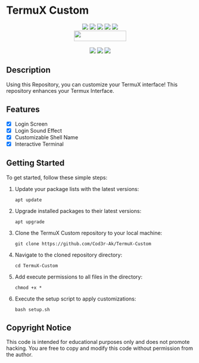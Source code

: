 # TermuX Custom

<p align="center"> 
  <img src="https://img.shields.io/github/stars/Cod3r-Ak/TermuX-Custom?style=for-the-badge&color=orange">
  <img src="https://img.shields.io/github/forks/Cod3r-Ak/TermuX-Custom?color=cyan&style=for-the-badge&color=purple">
  <img src="https://img.shields.io/github/watchers/Cod3r-Ak/TermuX-Custom?color=cyan&style=for-the-badge&color=purple">
  <img src="https://img.shields./Cod3r-Ak/TermuX-Custom?color=red&style=for-the-badgeio/github/issues/Cod3r-Ak/TermuX-Custom?color=red&style=for-the-badge">
  <img src="https://img.shields.io/github/license/Cod3r-Ak/TermuX-Custom?style=for-the-badge&color=blue"><br>
  <img src="https://hits.dwyl.com/Cod3r-Ak/TermuX-Custom.svg" width="140" height="28">
<br>
<br>
  <img src="https://img.shields.io/badge/Author-Akshat-purple?style=flat-square">
  <img src="https://img.shields.io/badge/Open%20Source-Yes-cyan?style=flat-square">
  <img src="https://img.shields.io/badge/Written%20In-Python-blue?style=flat-square">
</p>

## Description
Using this Repository, you can customize your TermuX interface! This repository enhances your Termux Interface.

## Features
- [x] Login Screen
- [x] Login Sound Effect
- [x] Customizable Shell Name
- [x] Interactive Terminal

## Getting Started
To get started, follow these simple steps:

1. Update your package lists with the latest versions:
    ```
    apt update
    ```

2. Upgrade installed packages to their latest versions:
    ```
    apt upgrade
    ```

3. Clone the TermuX Custom repository to your local machine:
    ```
    git clone https://github.com/Cod3r-Ak/TermuX-Custom
    ```

4. Navigate to the cloned repository directory:
    ```
    cd TermuX-Custom
    ```

5. Add execute permissions to all files in the directory:
    ```
    chmod +x *
    ```

6. Execute the setup script to apply customizations:
    ```
    bash setup.sh
    ```

## Copyright Notice
This code is intended for educational purposes only and does not promote hacking. You are free to copy and modify this code without permission from the author.
